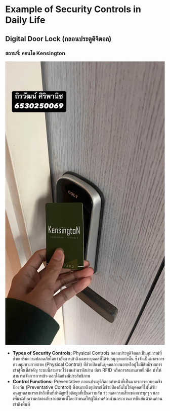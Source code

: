 # Example of Security Controls in Daily Life

## Digital Door Lock (กลอนประตูดิจิตอล)
### สถานที่: คอนโด Kensington
![image](picture/ken2.jpg)
- **Types of Security Controls:** Physical Controls
กลอนประตูดิจิตอลเป็นอุปกรณ์ที่ช่วยเสริมความปลอดภัยโดยจำกัดการเข้าถึงเฉพาะบุคคลที่ได้รับอนุญาตเท่านั้น ซึ่งจัดเป็นมาตรการควบคุมทางกายภาพ (Physical Control) ที่ช่วยป้องกันบุคคลภายนอกหรือผู้ไม่มีสิทธิ์จากการเข้าสู่พื้นที่สำคัญ ระบบนี้สามารถใช้งานผ่านรหัสผ่าน บัตร RFID หรือการสแกนลายนิ้วมือ ทำให้สามารถจัดการการเข้า-ออกได้อย่างมีประสิทธิภาพ
- **Control Functions:** Preventative
กลอนประตูดิจิตอลทำหน้าที่เป็นมาตรการควบคุมเชิงป้องกัน (Preventative Control) ซึ่งหมายถึงอุปกรณ์นี้ช่วยป้องกันไม่ให้บุคคลที่ไม่ได้รับอนุญาตสามารถเข้าถึงพื้นที่สำคัญหรือข้อมูลที่เป็นความลับ ช่วยลดความเสี่ยงของการบุกรุก และเพิ่มระดับความปลอดภัยของสถานที่โดยกำหนดให้ผู้ใช้งานต้องผ่านกระบวนการยืนยันตัวตนก่อนเข้าถึงพื้นที่
